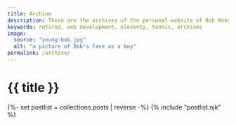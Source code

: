 ```yaml
---
title: Archive
description: These are the archives of the personal website of Bob Monsour.
keywords: retired, web development, eleventy, tennis, archives
image:
  source: "young-bob.jpg"
  alt: "a picture of Bob's face as a boy"
permalink: /archive/
---
```


<h1>{{ title }}</h1>
{%- set postlist = collections.posts | reverse -%}
{% include "postlist.njk" %}
